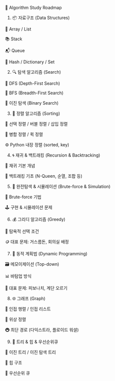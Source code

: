 🧠 Algorithm Study Roadmap


1. 📦 자료구조 (Data Structures)

📂 Array / List

📚 Stack

📬 Queue

🔑 Hash / Dictionary / Set


2. 🔍 탐색 알고리즘 (Search)

🧗 DFS (Depth-First Search)

🌊 BFS (Breadth-First Search)

🎯 이진 탐색 (Binary Search)


3. 🧮 정렬 알고리즘 (Sorting)

🧊 선택 정렬 / 버블 정렬 / 삽입 정렬

🧵 병합 정렬 / 퀵 정렬

⚙️ Python 내장 정렬 (sorted, key)


4. 🌀 재귀 & 백트래킹 (Recursion & Backtracking)

🔁 재귀 기본 개념

🧩 백트래킹 기초 (N-Queen, 순열, 조합 등)


5. 🧪 완전탐색 & 시뮬레이션 (Brute-force & Simulation)

🧱 Brute-force 기법

🕹️ 구현 & 시뮬레이션 문제


6. 💰 그리디 알고리즘 (Greedy)

🧠 탐욕적 선택 조건

🪙 대표 문제: 거스름돈, 회의실 배정


7. 🧾 동적 계획법 (Dynamic Programming)

🗃️ 메모이제이션 (Top-down)

📊 바텀업 방식

🧮 대표 문제: 피보나치, 계단 오르기


8. 🌐 그래프 (Graph)

🧷 인접 행렬 / 인접 리스트

🧭 위상 정렬

🚇 최단 경로 (다익스트라, 플로이드 워셜)


9. 🌲 트리 & 힙 & 우선순위큐

🌿 이진 트리 / 이진 탐색 트리

🔺 힙 구조

📨 우선순위 큐
